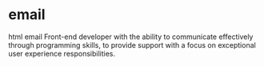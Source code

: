 # email
html email
Front-end developer with the ability to communicate effectively through programming skills, to provide support with a focus on exceptional user experience responsibilities.
